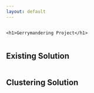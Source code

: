 ```yaml
---
layout: default
---
```


<div class="row">
      <div class="column">

    <h1>Gerrymandering Project</h1>
</div>  
</div>

<div class="row">
  <div class="column">
    <h2>Existing Solution</h2>
    <div id="map" class="synch-map"></div>
  </div>

  <div class="column">
    <h2>Clustering Solution</h2>
    <div id="map1" class="synch-map"></div>
  </div>
</div>

<script src="{{ site.baseurl }}/scripts/cong_dist.js"></script>
<!-- <script src="./scripts/test.js"></script> -->
